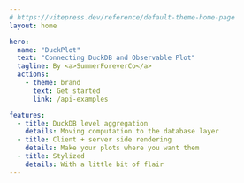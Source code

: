 ```yaml
---
# https://vitepress.dev/reference/default-theme-home-page
layout: home

hero:
  name: "DuckPlot"
  text: "Connecting DuckDB and Observable Plot"
  tagline: By <a>SummerForeverCo</a>
  actions:
    - theme: brand
      text: Get started
      link: /api-examples

features:
  - title: DuckDB level aggregation
    details: Moving computation to the database layer
  - title: Client + server side rendering
    details: Make your plots where you want them
  - title: Stylized
    details: With a little bit of flair
---
```

